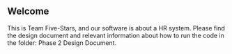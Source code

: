 ## Welcome

This is Team Five-Stars, and our software is about a HR system. Please find the design document and relevant information about how to run the code in the folder: Phase 2 Design Document.
